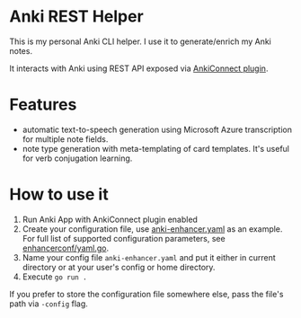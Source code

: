 # Anki REST Helper

This is my personal Anki CLI helper. I use it to generate/enrich my Anki notes.

It interacts with Anki using REST API exposed via [AnkiConnect plugin](https://github.com/FooSoft/anki-connect). 

# Features

- automatic text-to-speech generation using Microsoft Azure transcription 
  for multiple note fields.
- note type generation with meta-templating of card templates.
  It's useful for verb conjugation learning.

# How to use it

1. Run Anki App with AnkiConnect plugin enabled
2. Create your configuration file, use [anki-enhancer.yaml](./anki-enhancer.yaml) as an example.
   For full list of supported configuration parameters, see [enhancerconf/yaml.go](./enhancerconf/yaml.go).
3. Name your config file ``anki-enhancer.yaml`` and put it either in current directory or 
   at your user's config or home directory. 
4. Execute `go run .`

If you prefer to store the configuration file somewhere else, pass the file's path via `-config` flag.
